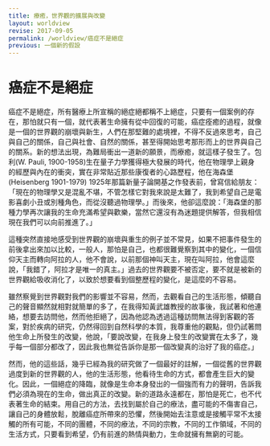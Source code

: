 ```yaml
---
title: 療癒，世界觀的擴展與改變
layout: worldview
revise: 2017-09-05
permalink: /worldview/癌症不是絕症
previous: 一個新的假設
---
```


# 癌症不是絕症

癌症不是絕症，所有醫療上所宣稱的絕症絕都稱不上絕症，只要有一個案例的存在，那怕就只有一個，就代表著生命擁有從中回復的可能，癌症痊癒的過程，就像是一個的世界觀的崩壞與新生，人們在那堅難的處境裡，不得不反過來思考，自己與自己的關係，自己與社會、自然的關係，甚至得開始思考那形而上的世界與自己的關系。新的想法出現，為難局衝出一道新的願景，而療癒，就這樣子發生了。包利(W. Pauli, 1900-1958)生在量子力學獲得極大發展的時代，他在物理學上親身的經歷與內在的衝突，實在非常貼近那些康復者的心路歷程，他在海森堡 (Heisenberg 1901-1979) 1925年那篇新量子論開基之作發表前，曾寫信給朋友：「現在的物理學又是混亂不堪，不管怎樣它對我來說是太難了，我到希望自己是電影喜劇小丑或別種角色，而從沒聽過物理學。」而後來，他卻這麼說：「海森堡的那種力學再次讓我的生命充滿希望與歡樂，當然它還沒有為迷題提供解答，但我相信現在我們可以向前推進了。」

這種突然直接地感受到世界觀的崩壞與重生的例子並不常見，如果不把事件發生的前後拿出來加以比較，一般人，那怕是自己，也都很難覺察到其中的變化，一個信仰天主而轉向阿拉的人，他不會說，以前那個神叫天主，現在叫阿拉，他會這麼說，「我錯了，阿拉才是唯一的真主。」過去的世界觀要不被否定，要不就是被新的世界觀給吸收消化了，以致於想要看到個整歷程的變化，是這麼的不容易。

雖然察覺到世界觀對我們的影響並不容易，然而，去觀看自己的生活形態，傾聽自己的聲音顯然就相對就簡單的多了，在我得知黃武雄教授的故事後，我試著和他連絡，想要去訪問他，然而他拒絕了，因為他認為透過這種訪問無法得到客觀的答案，對於疾病的研究，仍然得回到自然科學的本質，我尊重他的觀點，但仍試著問他生命上所發生的改變，他說，「要說改變，在我身上發生的改變實在太多了，幾乎每一個部分都改了，因此我也無從告訴你是那一個改變真的治好了我的癌症。」

然而，他的這些話，幾乎已經為我的研究做了一個最好的註解，一個從舊的世界觀過度到新的世界觀的人，他的生活形態，他看待生命的方式，都會產生巨大的變化。因此，一個絕症的降臨，就像是生命本身發出的一個強而有力的聲明，告訴我們必須為現在的生命，做出真正的改變。新的道路永遠都在，那怕是死亡，也不代表著生命的結束。用自己的方法，去找到屬於自己的療法，盡可能的不傷害自己，讓自己的身體放鬆，脫離癌症所帶來的恐懼，然後開始去注意或是接觸平常不太接觸的所有可能，不同的團體，不同的療法，不同的宗教，不同的工作領域，不同的生活方式，只要看到希望，仍有前進的熱情與動力，生命就擁有無窮的可能。
